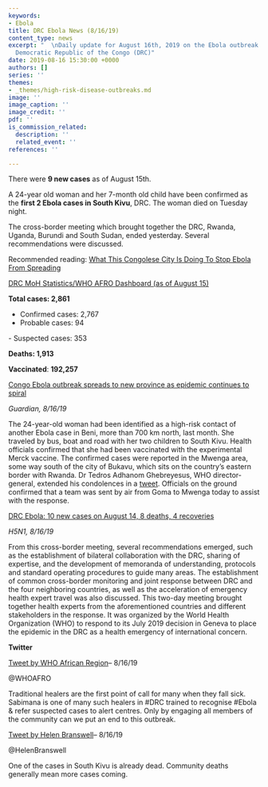 ```yaml
---
keywords:
- Ebola
title: DRC Ebola News (8/16/19)
content_type: news
excerpt: "  \nDaily update for August 16th, 2019 on the Ebola outbreak in eastern
  Democratic Republic of the Congo (DRC)"
date: 2019-08-16 15:30:00 +0000
authors: []
series: ''
themes:
- _themes/high-risk-disease-outbreaks.md
image: ''
image_caption: ''
image_credit: ''
pdf: ''
is_commission_related:
  description: ''
  related_event: ''
references: ''

---
```

There were **9 new cases** as of August 15th.

A 24-year old woman and her 7-month old child have been confirmed as the **first 2 Ebola cases in South Kivu**, DRC. The woman died on Tuesday night.

The cross-border meeting which brought together the DRC, Rwanda, Uganda, Burundi and South Sudan, ended yesterday. Several recommendations were discussed.

Recommended reading: [What This Congolese City Is Doing To Stop Ebola From Spreading](https://www.npr.org/2019/08/15/751538561/what-this-congolese-city-is-doing-to-stop-ebola-from-spreading?utm_source=Global+Health+NOW+Main+List&utm_campaign=317fdaaed0-EMAIL_CAMPAIGN_2019_08_15_03_40&utm_medium=email&utm_term=0_8d0d062dbd-317fdaaed0-2888645)

[DRC MoH Statistics/WHO AFRO Dashboard (as of August 15)](https://who.maps.arcgis.com/apps/opsdashboard/index.html#/e70c3804f6044652bc37cce7d8fcef6c)

**Total cases: 2,861**  
 - Confirmed cases: 2,767  
 - Probable cases: 94

\- Suspected cases: 353

**Deaths: 1,913**

**Vaccinated**: **192,257**

[Congo Ebola outbreak spreads to new province as epidemic continues to spiral](https://www.theguardian.com/global-development/2019/aug/16/congo-ebola-outbreak-reaches-second-province-south-kivu-woman-dead)

_Guardian, 8/16/19_

The 24-year-old woman had been identified as a high-risk contact of another Ebola case in Beni, more than 700 km north, last month. She traveled by bus, boat and road with her two children to South Kivu. Health officials confirmed that she had been vaccinated with the experimental Merck vaccine. The confirmed cases were reported in the Mwenga area, some way south of the city of Bukavu, which sits on the country’s eastern border with Rwanda. Dr Tedros Adhanom Ghebreyesus, WHO director-general, extended his condolences in a [tweet](https://twitter.com/DrTedros/status/1162327183282581505). Officials on the ground confirmed that a team was sent by air from Goma to Mwenga today to assist with the response.

[DRC Ebola: 10 new cases on August 14, 8 deaths, 4 recoveries](https://crofsblogs.typepad.com/h5n1/2019/08/drc-ebola-10-new-cases-on-august-15-8-deaths-4-recoveries.html)

_H5N1, 8/16/19_

From this cross-border meeting, several recommendations emerged, such as the establishment of bilateral collaboration with the DRC, sharing of expertise, and the development of memoranda of understanding, protocols and standard operating procedures to guide many areas. The establishment of common cross-border monitoring and joint response between DRC and the four neighboring countries, as well as the acceleration of emergency health expert travel was also discussed. This two-day meeting brought together health experts from the aforementioned countries and different stakeholders in the response. It was organized by the World Health Organization (WHO) to respond to its July 2019 decision in Geneva to place the epidemic in the DRC as a health emergency of international concern.

**Twitter**

[Tweet by WHO African Region](https://twitter.com/WHOAFRO/status/1162332801913503744)– 8/16/19

@WHOAFRO

Traditional healers are the first point of call for many when they fall sick. Sabimana is one of many such healers in #DRC trained to recognise #Ebola & refer suspected cases to alert centres. Only by engaging all members of the community can we put an end to this outbreak.

[Tweet by Helen Branswell](https://twitter.com/HelenBranswell/status/1162347813725986816)– 8/16/19

@HelenBranswell

One of the cases in South Kivu is already dead. Community deaths generally mean more cases coming.
